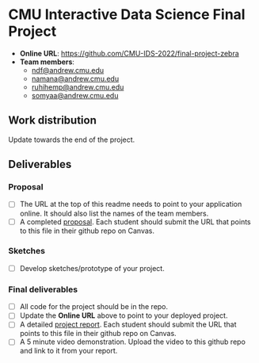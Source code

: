 # CMU Interactive Data Science Final Project

* **Online URL**: https://github.com/CMU-IDS-2022/final-project-zebra
* **Team members**:
  * ndf@andrew.cmu.edu
  * namana@andrew.cmu.edu
  * ruhihemp@andrew.cmu.edu
  * somyaa@andrew.cmu.edu

## Work distribution

Update towards the end of the project.

## Deliverables

### Proposal

- [ ] The URL at the top of this readme needs to point to your application online. It should also list the names of the team members.
- [ ] A completed [proposal](Proposal.md). Each student should submit the URL that points to this file in their github repo on Canvas.

### Sketches

- [ ] Develop sketches/prototype of your project.

### Final deliverables

- [ ] All code for the project should be in the repo.
- [ ] Update the **Online URL** above to point to your deployed project.
- [ ] A detailed [project report](Report.md).  Each student should submit the URL that points to this file in their github repo on Canvas.
- [ ] A 5 minute video demonstration.  Upload the video to this github repo and link to it from your report.
